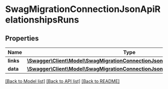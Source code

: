 # SwagMigrationConnectionJsonApiRelationshipsRuns

## Properties
Name | Type | Description | Notes
------------ | ------------- | ------------- | -------------
**links** | [**\Swagger\Client\Model\SwagMigrationConnectionJsonApiRelationshipsRunsLinks**](SwagMigrationConnectionJsonApiRelationshipsRunsLinks.md) |  | [optional] 
**data** | [**\Swagger\Client\Model\SwagMigrationConnectionJsonApiRelationshipsRunsData[]**](SwagMigrationConnectionJsonApiRelationshipsRunsData.md) |  | [optional] 

[[Back to Model list]](../../README.md#documentation-for-models) [[Back to API list]](../../README.md#documentation-for-api-endpoints) [[Back to README]](../../README.md)

